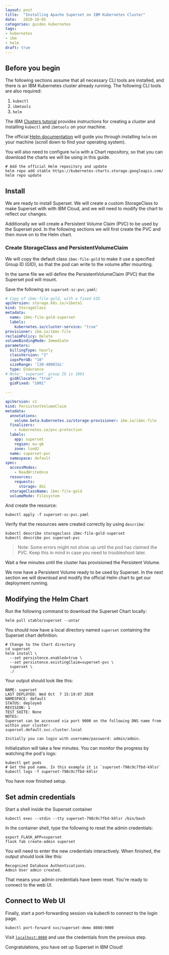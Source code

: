 ```yaml
---
layout: post
title:  "Installing Apache Superset on IBM Kubernetes Cluster"
date:   2020-10-05
categories: guides kubernetes
tags:
- kubernetes
- ibm
- helm
draft: true
---
```



## Before you begin

The following sections assume that all necessary CLI tools are installed, and
there is an IBM Kubernetes cluster already running. The following CLI tools 
are also required:

1. `kubectl`
1. `ibmtools`
1. `helm`

The IBM [Clusters tutorial][1] provides instructions for creating a cluster and
installing `kubectl` and `ibmtools` on your machine.

The official [Helm documentation][2] will guide you through installing `helm` 
on your machine (scroll down to find your operating system).
 
You will also need to configure `helm` with a Chart repository, so that you can
download the charts we will be using in this guide.

```shell script
# Add the official Helm repository and update
helm repo add stable https://kubernetes-charts.storage.googleapis.com/
helm repo update
```


## Install

We are ready to install Superset. We will create a custom StorageClass to
make Superset with with IBM Cloud, and we will need to modify the chart
to reflect our changes. 

Additionally we will create
a Persistent Volume Claim (PVC) to be used by the Superset pod. In the following
sections we will first create the PVC and then move on to the Helm chart.

### Create StorageClass and PersistentVolumeClaim

We will copy the default class `ibmc-file-gold` to make it use a specified
Group ID (GID), so that the pod can write to the volume after mounting.

In the same file we will define the PersistentVolumeClaim (PVC) that the
Superset pod will mount.

Save the following as `superset-sc-pvc.yaml`:

```yaml
# Copy of ibmc-file-gold, with a fixed GID 
apiVersion: storage.k8s.io/v1beta1
kind: StorageClass
metadata:
  name: ibmc-file-gold-superset
  labels:
    kubernetes.io/cluster-service: "true"
provisioner: ibm.io/ibmc-file
reclaimPolicy: Delete
volumeBindingMode: Immediate
parameters:
  billingType: hourly
  classVersion: "2"
  iopsPerGB: "10"
  sizeRange: '[20-4000]Gi'
  type: Endurance
# Note: `superset` group ID is 1001
  gidAllocate: "true"
  gidFixed: "1001"

---

apiVersion: v1
kind: PersistentVolumeClaim
metadata:
  annotations:
    volume.beta.kubernetes.io/storage-provisioner: ibm.io/ibmc-file
  finalizers:
    - kubernetes.io/pvc-protection
  labels:
    app: superset
    region: eu-gb
    zone: lon02
  name: superset-pvc
  namespace: default
spec:
  accessModes:
    - ReadWriteOnce
  resources:
    requests:
      storage: 8Gi
  storageClassName: ibmc-file-gold
  volumeMode: Filesystem
```

And create the resource:

```shell script
kubectl apply -f superset-sc-pvc.yaml
```

Verify that the resources were created correctly by using `describe`:

```shell script
kubectl describe storageclass ibmc-file-gold-superset
kubectl describe pvc superset-pvc
```

>Note: Some errors might not show up until the pod has claimed the PVC. Keep
>this in mind in case you need to troubleshoot later.

Wait a few minutes until the cluster has provisioned the Persistent Volume.

We now have a Persistent Volume ready to be used by Superset. In the next
section we will download and modify the official Helm chart to get our
deployment running.

## Modifying the Helm Chart

Run the following command to download the Superset Chart locally:

```shell script
helm pull stable/superset --untar
```

You should now have a local directory named `superset` containing the 
Superset chart definition.

```shell script
# Change to the Chart directory
cd superset
helm install \
  --set persistence.enabled=true \
  --set persistence.existingClaim=superset-pvc \
  superset \
  ./
```


Your output should look like this:

```
NAME: superset
LAST DEPLOYED: Wed Oct  7 15:19:07 2020
NAMESPACE: default
STATUS: deployed
REVISION: 1
TEST SUITE: None
NOTES:
Superset can be accessed via port 9000 on the following DNS name from within your cluster:
superset.default.svc.cluster.local

Initially you can login with username/password: admin/admin.
```

Initialization will take a few minutes. You can monitor the progress by watching the pod's logs:

```shell script
kubectl get pods
# Get the pod name. In this example it is `superset-798c9c7fbd-k9lsr`
kubectl logs -f superset-798c9c7fbd-k9lsr
```

You have now finished setup.

## Set admin credentials

Start a shell inside the Superset container

```shell script
kubectl exec --stdin --tty superset-798c9c7fbd-k9lsr /bin/bash
```

In the container shell, type the following to reset the admin credentials:

```shell script
export FLASK_APP=superset
flask fab create-admin superset
```

You will need to enter the new credentials interactively. When finished, the output
should look like this:

```
Recognized Database Authentications.
Admin User admin created.
```

That means your admin credentials have been reset. You're ready to connect to
the web UI.

## Connect to Web UI

Finally, start a port-forwarding session via kubectl to connect to the login page.

```shell script
kubectl port-forward svc/superset-demo 8080:9000
```

Visit [`localhost:8080`](http://localhost:8080) and use the credentials from the
previous step.


Congratulations, you have set up Superset in IBM Cloud!


[1]: https://cloud.ibm.com/docs/containers?topic=containers-cs_cluster_tutorial
[2]: https://helm.sh/docs/intro/install/

